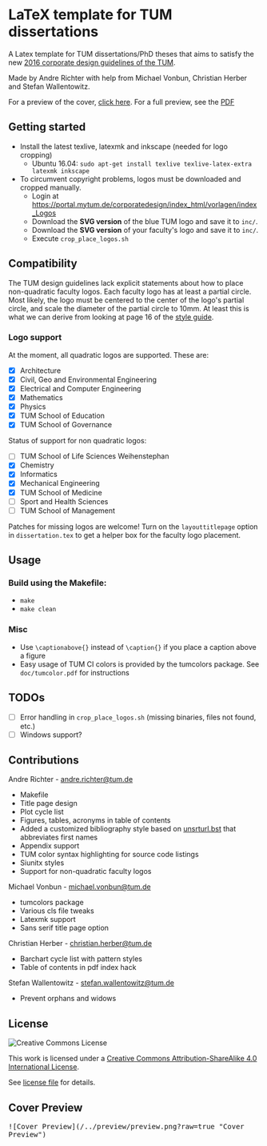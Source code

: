 # LaTeX template for TUM dissertations

A Latex template for TUM dissertations/PhD theses that aims to satisfy the new [2016 corporate design guidelines of the TUM](https://portal.mytum.de/corporatedesign/index_html).

Made by Andre Richter with help from Michael Vonbun, Christian Herber and Stefan Wallentowitz.

For a preview of the cover, [click here](#cover-preview). For a full preview, see the [PDF](dissertation.pdf)

## Getting started

- Install the latest texlive, latexmk and inkscape (needed for logo cropping)
  - Ubuntu 16.04: `sudo apt-get install texlive texlive-latex-extra latexmk inkscape`
- To circumvent copyright problems, logos must be downloaded and cropped manually.
  - Login at https://portal.mytum.de/corporatedesign/index_html/vorlagen/index_Logos
  - Download the **SVG version** of the blue TUM logo and save it to `inc/`.
  - Download the **SVG version** of your faculty's logo and save it to `inc/`.
  - Execute `crop_place_logos.sh`

## Compatibility

The TUM design guidelines lack explicit statements about how to place non-quadratic faculty logos. Each faculty logo has at least a partial circle. Most likely, the logo must be centered to the center of the logo's partial circle, and scale the diameter of the partial circle to 10mm. At least this is what we can derive from looking at page 16 of the [style guide](https://portal.mytum.de/corporatedesign/regeln/index_styleguide/styleguide/Manual_CD_2016_v1).

### Logo support

At the moment, all quadratic logos are supported. These are:

- [x] Architecture
- [x] Civil, Geo and Environmental Engineering
- [x] Electrical and Computer Engineering
- [x] Mathematics
- [x] Physics
- [x] TUM School of Education
- [x] TUM School of Governance

Status of support for non quadratic logos:

- [ ] TUM School of Life Sciences Weihenstephan
- [x] Chemistry
- [x] Informatics
- [x] Mechanical Engineering
- [x] TUM School of Medicine
- [ ] Sport and Health Sciences
- [ ] TUM School of Management

Patches for missing logos are welcome! Turn on the `layouttitlepage` option in `dissertation.tex` to get a helper box for the faculty logo placement.


## Usage

### Build using the Makefile:
- `make`
- `make clean`

### Misc
- Use `\captionabove{}` instead of `\caption{}` if you place a caption above a figure
- Easy usage of TUM CI colors is provided by the tumcolors package. See `doc/tumcolor.pdf` for instructions

## TODOs

- [ ] Error handling in `crop_place_logos.sh` (missing binaries, files not found, etc.)
- [ ] Windows support?

## Contributions

Andre Richter - <andre.richter@tum.de>
- Makefile
- Title page design
- Plot cycle list
- Figures, tables, acronyms in table of contents
- Added a customized bibliography style based on [unsrturl.bst](http://ctan.mackichan.com/biblio/bibtex/contrib/urlbst/unsrturl.bst) that abbreviates first names
- Appendix support
- TUM color syntax highlighting for source code listings
- Siunitx styles
- Support for non-quadratic faculty logos

Michael Vonbun - <michael.vonbun@tum.de>
- tumcolors package
- Various cls file tweaks
- Latexmk support
- Sans serif title page option

Christian Herber - <christian.herber@tum.de>
- Barchart cycle list with pattern styles
- Table of contents in pdf index hack

Stefan Wallentowitz - <stefan.wallentowitz@tum.de>
- Prevent orphans and widows

## License

![Creative Commons License](https://i.creativecommons.org/l/by-sa/4.0/88x31.png)

This work is licensed under a [Creative Commons Attribution-ShareAlike 4.0 International License](http://creativecommons.org/licenses/by-sa/4.0/).

See [license file](LICENSE.md) for details.

## Cover Preview

<kbd>
![Cover Preview](/../preview/preview.png?raw=true "Cover Preview")
</kbd>
